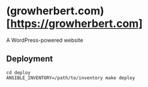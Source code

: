 # (growherbert.com)[https://growherbert.com]

A WordPress-powered website

## Deployment

```
cd deploy
ANSIBLE_INVENTORY=/path/to/inventory make deploy
```

  